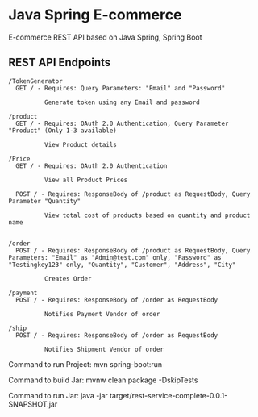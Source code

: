 # Java Spring E-commerce

E-commerce REST API based on Java Spring, Spring Boot
## REST API Endpoints


```
/TokenGenerator
  GET / - Requires: Query Parameters: "Email" and "Password"
  
          Generate token using any Email and password

/product
  GET / - Requires: OAuth 2.0 Authentication, Query Parameter "Product" (Only 1-3 available)

          View Product details

/Price
  GET / - Requires: OAuth 2.0 Authentication

          View all Product Prices

  POST / - Requires: ResponseBody of /product as RequestBody, Query Parameter "Quantity"

          View total cost of products based on quantity and product name


/order
  POST / - Requires: ResponseBody of /product as RequestBody, Query Parameters: "Email" as "Admin@test.com" only, "Password" as "Testingkey123" only, "Quantity", "Customer", "Address", "City"

          Creates Order

/payment
  POST / - Requires: ResponseBody of /order as RequestBody

          Notifies Payment Vendor of order

/ship
  POST / - Requires: ResponseBody of /order as RequestBody

          Notifies Shipment Vendor of order
```
Command to run Project: mvn spring-boot:run

Command to build Jar: mvnw clean package -DskipTests

Command to run Jar: java -jar target/rest-service-complete-0.0.1-SNAPSHOT.jar
